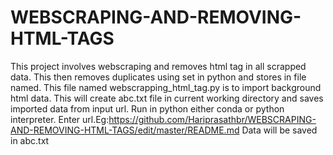 # WEBSCRAPING-AND-REMOVING-HTML-TAGS
This project involves webscraping and removes html tag in all scrapped data. This then removes duplicates using set in python and stores in file named.
This file named webscrapping_html_tag.py is to import background html data.
This will create abc.txt file in current working directory and saves imported data from input url.
Run in python either conda or python interpreter.
Enter url.Eg:https://github.com/Hariprasathbr/WEBSCRAPING-AND-REMOVING-HTML-TAGS/edit/master/README.md
Data will be saved in abc.txt
